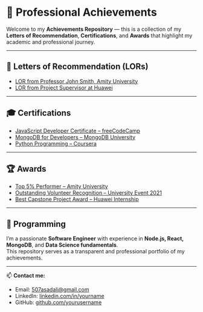 # 🏅 Professional Achievements

Welcome to my **Achievements Repository** — this is a collection of my **Letters of Recommendation**, **Certifications**, and **Awards** that highlight my academic and professional journey.

---

## 📜 Letters of Recommendation (LORs)
- [LOR from Professor John Smith, Amity University](./LORs/LOR_Professor_John_Smith.pdf)
- [LOR from Project Supervisor at Huawei](./LORs/LOR_Huawei_Supervisor.pdf)

---

## 🎓 Certifications
- [JavaScript Developer Certificate – freeCodeCamp](./Certifications/JavaScript_Developer.pdf)
- [MongoDB for Developers – MongoDB University](./Certifications/MongoDB_Developer.pdf)
- [Python Programming – Coursera](./Certifications/Python_Programming.pdf)

---

## 🏆 Awards
- [Top 5% Performer – Amity University](./Awards/Top5_Performer_Award.pdf)
- [Outstanding Volunteer Recognition – University Event 2021](https://github.com/asadbekkholdarov/ESMT_CERTIFICATION/blob/main/Volenteer_Asadbek_Kholdarov.pdf)
- [Best Capstone Project Award – Huawei Internship](./Awards/Capstone_Project_Award.pdf)

---

## 💬 Programming
I’m a passionate **Software Engineer** with experience in **Node.js, React, MongoDB**, and **Data Science fundamentals**.  
This repository serves as a transparent and professional portfolio of my achievements.

---

📫 **Contact me:**  
- Email: 507asadali@gmail.com
- LinkedIn: [linkedin.com/in/yourname](https://linkedin.com/in/asadbek-kholdarov)  
- GitHub: [github.com/yourusername](https://github.com/asadbekkholdarov/)
